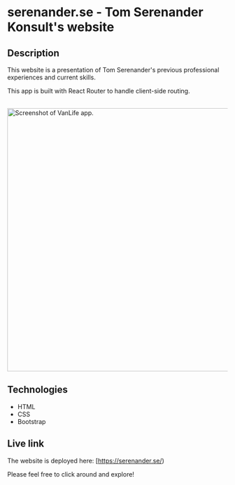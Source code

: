 # serenander.se - Tom Serenander Konsult's website

## Description
This website is a presentation of Tom Serenander's previous professional experiences and current skills.

This app is built with React Router to handle client-side routing.

<br/>
<img src="./vanlife.png" alt="Screenshot of VanLife app." width="600px"/>

## Technologies
- HTML
- CSS
- Bootstrap

## Live link
The website is deployed here:
[https://serenander.se/)

Please feel free to click around and explore!
